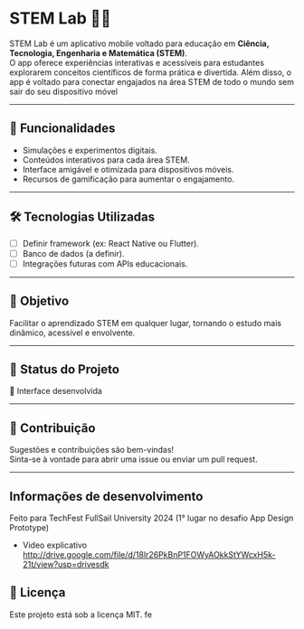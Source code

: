 # STEM Lab 📱🔬

STEM Lab é um aplicativo mobile voltado para educação em **Ciência, Tecnologia, Engenharia e Matemática (STEM)**.  
O app oferece experiências interativas e acessíveis para estudantes explorarem conceitos científicos de forma prática e divertida. Além disso, o app é voltado para conectar engajados na área STEM de todo o mundo sem sair do seu dispositivo móvel

---

## 🚀 Funcionalidades
- Simulações e experimentos digitais.  
- Conteúdos interativos para cada área STEM.  
- Interface amigável e otimizada para dispositivos móveis.  
- Recursos de gamificação para aumentar o engajamento.  

---

## 🛠️ Tecnologias Utilizadas
- [ ] Definir framework (ex: React Native ou Flutter).  
- [ ] Banco de dados (a definir).  
- [ ] Integrações futuras com APIs educacionais.  

---

## 🎯 Objetivo
Facilitar o aprendizado STEM em qualquer lugar, tornando o estudo mais dinâmico, acessível e envolvente.

---

## 📌 Status do Projeto
🚧 Interface desenvolvida

---

## 🤝 Contribuição
Sugestões e contribuições são bem-vindas!  
Sinta-se à vontade para abrir uma issue ou enviar um pull request.

---
## Informações de desenvolvimento
Feito para TechFest FullSail University 2024 (1° lugar no desafio App Design Prototype)
- Video explicativo
  http://drive.google.com/file/d/18lr26PkBnP1FOWyAOkkStYWcxH5k-21t/view?usp=drivesdk
## 📄 Licença
Este projeto está sob a licença MIT.
fe
